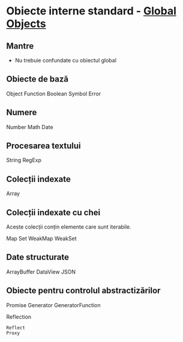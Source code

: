 # Obiecte interne standard - [Global Objects](https://developer.mozilla.org/en-US/docs/Web/JavaScript/Reference/Global_Objects)

## Mantre

- Nu trebuie confundate cu obiectul global

## Obiecte de bază

Object
Function
Boolean
Symbol
Error

## Numere

Number
Math
Date

## Procesarea textului

String
RegExp

## Colecții indexate

Array

## Colecții indexate cu chei
Aceste colecții conțin elemente care sunt iterabile.

Map
Set
WeakMap
WeakSet

## Date structurate

ArrayBuffer
DataView
JSON

## Obiecte pentru controlul abstractizărilor

Promise
Generator
GeneratorFunction

Reflection

    Reflect
    Proxy
